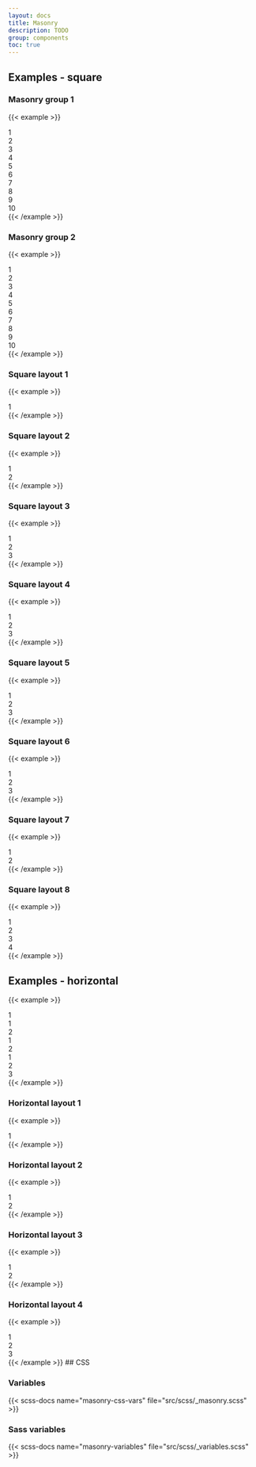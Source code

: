 ```yaml
---
layout: docs
title: Masonry
description: TODO
group: components
toc: true
---
```


## Examples - square

### Masonry group 1
{{< example >}}
<div class="masonry masonry-group-2">
  <div class="masonry-group-item">
    <div class="masonry masonry-square-4">
      <div class="masonry-item">
        <div class="wrapper py-5 text-bg-primary">
          <div class="wrapper-content text-center">1</div>
        </div>
      </div>
      <div class="masonry-item">
        <div class="wrapper py-5 text-bg-primary">
          <div class="wrapper-content text-center">2</div>
        </div>
      </div>
      <div class="masonry-item">
        <div class="wrapper py-5 text-bg-primary">
          <div class="wrapper-content text-center">3</div>
        </div>
      </div>
    </div>
  </div>
  <div class="masonry-group-item">
    <div class="masonry masonry-square-1">
      <div class="masonry-item">
        <div class="wrapper py-5 text-bg-primary">
          <div class="wrapper-content text-center">4</div>
        </div>
      </div>
    </div>
  </div>
  <div class="masonry-group-item">
    <div class="masonry masonry-square-3">
      <div class="masonry-item">
        <div class="wrapper py-5 text-bg-primary">
          <div class="wrapper-content text-center">5</div>
        </div>
      </div>
      <div class="masonry-item">
        <div class="wrapper py-5 text-bg-primary">
          <div class="wrapper-content text-center">6</div>
        </div>
      </div>
      <div class="masonry-item">
        <div class="wrapper py-5 text-bg-primary">
          <div class="wrapper-content text-center">7</div>
        </div>
      </div>
    </div>
  </div>
  <div class="masonry-group-item">
    <div class="masonry masonry-square-6">
      <div class="masonry-item">
        <div class="wrapper py-5 text-bg-primary">
          <div class="wrapper-content text-center">8</div>
        </div>
      </div>
      <div class="masonry-item">
        <div class="wrapper py-5 text-bg-primary">
          <div class="wrapper-content text-center">9</div>
        </div>
      </div>
      <div class="masonry-item">
        <div class="wrapper py-5 text-bg-primary">
          <div class="wrapper-content text-center">10</div>
        </div>
      </div>
    </div>
  </div>
</div>
{{< /example >}}

### Masonry group 2
{{< example >}}
<div class="masonry masonry-group-2">
  <div class="masonry-group-item">
    <div class="masonry masonry-square-4">
      <div class="masonry-item">
        <div class="wrapper py-5 text-bg-primary">
          <div class="wrapper-content text-center">1</div>
        </div>
      </div>
      <div class="masonry-item">
        <div class="wrapper py-5 text-bg-primary">
          <div class="wrapper-content text-center">2</div>
        </div>
      </div>
      <div class="masonry-item">
        <div class="wrapper py-5 text-bg-primary">
          <div class="wrapper-content text-center">3</div>
        </div>
      </div>
    </div>
  </div>
  <div class="masonry-group-item">
    <div class="masonry masonry-square-1">
      <div class="masonry-item">
        <div class="wrapper py-5 text-bg-primary">
          <div class="wrapper-content text-center">4</div>
        </div>
      </div>
    </div>
  </div>
  <div class="masonry-group-item">
    <div class="masonry masonry-square-3">
      <div class="masonry-item">
        <div class="wrapper py-5 text-bg-primary">
          <div class="wrapper-content text-center">5</div>
        </div>
      </div>
      <div class="masonry-item">
        <div class="wrapper py-5 text-bg-primary">
          <div class="wrapper-content text-center">6</div>
        </div>
      </div>
      <div class="masonry-item">
        <div class="wrapper py-5 text-bg-primary">
          <div class="wrapper-content text-center">7</div>
        </div>
      </div>
    </div>
  </div>
  <div class="masonry-group-item">
    <div class="masonry masonry-square-3">
      <div class="masonry-item">
        <div class="wrapper py-5 text-bg-primary">
          <div class="wrapper-content text-center">8</div>
        </div>
      </div>
      <div class="masonry-item">
        <div class="wrapper py-5 text-bg-primary">
          <div class="wrapper-content text-center">9</div>
        </div>
      </div>
      <div class="masonry-item">
        <div class="wrapper py-5 text-bg-primary">
          <div class="wrapper-content text-center">10</div>
        </div>
      </div>
    </div>
  </div>
</div>
{{< /example >}}

### Square layout 1
{{< example >}}
<div class="masonry masonry-square-1">
  <div class="masonry-item">
    <div class="wrapper py-5 text-bg-primary">
      <div class="wrapper-content text-center">1</div>
    </div>
  </div>
</div>
{{< /example >}}

### Square layout 2
{{< example >}}
<div class="masonry masonry-square-2">
  <div class="masonry-item">
    <div class="wrapper py-5 text-bg-primary">
      <div class="wrapper-content text-center">1</div>
    </div>
  </div>
  <div class="masonry-item">
    <div class="wrapper py-5 text-bg-primary">
      <div class="wrapper-content text-center">2</div>
    </div>
  </div>
</div>
{{< /example >}}

### Square layout 3
{{< example >}}
<div class="masonry masonry-square-3">
  <div class="masonry-item">
    <div class="wrapper py-5 text-bg-primary">
      <div class="wrapper-content text-center">1</div>
    </div>
  </div>
  <div class="masonry-item">
    <div class="wrapper py-5 text-bg-primary">
      <div class="wrapper-content text-center">2</div>
    </div>
  </div>
  <div class="masonry-item">
    <div class="wrapper py-5 text-bg-primary">
      <div class="wrapper-content text-center">3</div>
    </div>
  </div>
</div>
{{< /example >}}

### Square layout 4
{{< example >}}
<div class="masonry masonry-square-4">
  <div class="masonry-item">
    <div class="wrapper py-5 text-bg-primary">
      <div class="wrapper-content text-center">1</div>
    </div>
  </div>
  <div class="masonry-item">
    <div class="wrapper py-5 text-bg-primary">
      <div class="wrapper-content text-center">2</div>
    </div>
  </div>
  <div class="masonry-item">
    <div class="wrapper py-5 text-bg-primary">
      <div class="wrapper-content text-center">3</div>
    </div>
  </div>
</div>
{{< /example >}}

### Square layout 5
{{< example >}}
<div class="masonry masonry-square-5">
  <div class="masonry-item">
    <div class="wrapper py-5 text-bg-primary">
      <div class="wrapper-content text-center">1</div>
    </div>
  </div>
  <div class="masonry-item">
    <div class="wrapper py-5 text-bg-primary">
      <div class="wrapper-content text-center">2</div>
    </div>
  </div>
  <div class="masonry-item">
    <div class="wrapper py-5 text-bg-primary">
      <div class="wrapper-content text-center">3</div>
    </div>
  </div>
</div>
{{< /example >}}

### Square layout 6
{{< example >}}
<div class="masonry masonry-square-6">
  <div class="masonry-item">
    <div class="wrapper py-5 text-bg-primary">
      <div class="wrapper-content text-center">1</div>
    </div>
  </div>
  <div class="masonry-item">
    <div class="wrapper py-5 text-bg-primary">
      <div class="wrapper-content text-center">2</div>
    </div>
  </div>
  <div class="masonry-item">
    <div class="wrapper py-5 text-bg-primary">
      <div class="wrapper-content text-center">3</div>
    </div>
  </div>
</div>
{{< /example >}}

### Square layout 7
{{< example >}}
<div class="masonry masonry-square-7">
  <div class="masonry-item">
    <div class="wrapper py-5 text-bg-primary">
      <div class="wrapper-content text-center">1</div>
    </div>
  </div>
  <div class="masonry-item">
    <div class="wrapper py-5 text-bg-primary">
      <div class="wrapper-content text-center">2</div>
    </div>
  </div>
</div>
{{< /example >}}

### Square layout 8
{{< example >}}
<div class="masonry masonry-square-8">
  <div class="masonry-item">
    <div class="wrapper py-5 text-bg-primary">
      <div class="wrapper-content text-center">1</div>
    </div>
  </div>
  <div class="masonry-item">
    <div class="wrapper py-5 text-bg-primary">
      <div class="wrapper-content text-center">2</div>
    </div>
  </div>
  <div class="masonry-item">
    <div class="wrapper py-5 text-bg-primary">
      <div class="wrapper-content text-center">3</div>
    </div>
  </div>
  <div class="masonry-item">
    <div class="wrapper py-5 text-bg-primary">
      <div class="wrapper-content text-center">4</div>
    </div>
  </div>
</div>
{{< /example >}}

## Examples - horizontal
{{< example >}}
<div class="masonry">
  <div class="masonry-group-item">
    <div class="masonry masonry-horizontal-1">
      <div class="masonry-item">
        <div class="wrapper py-5 text-bg-primary">
          <div class="wrapper-content text-center">1</div>
        </div>
      </div>
    </div>
  </div>
  <div class="masonry-group-item">
    <div class="masonry masonry-horizontal-2">
      <div class="masonry-item">
        <div class="wrapper py-5 text-bg-primary">
          <div class="wrapper-content text-center">1</div>
        </div>
      </div>
      <div class="masonry-item">
        <div class="wrapper py-5 text-bg-primary">
          <div class="wrapper-content text-center">2</div>
        </div>
      </div>
    </div>
  </div>
  <div class="masonry-group-item">
    <div class="masonry masonry-horizontal-3">
      <div class="masonry-item">
        <div class="wrapper py-5 text-bg-primary">
          <div class="wrapper-content text-center">1</div>
        </div>
      </div>
      <div class="masonry-item">
        <div class="wrapper py-5 text-bg-primary">
          <div class="wrapper-content text-center">2</div>
        </div>
      </div>
    </div>
  </div>
  <div class="masonry-group-item">
    <div class="masonry masonry-horizontal-4">
      <div class="masonry-item">
        <div class="wrapper py-5 text-bg-primary">
          <div class="wrapper-content text-center">1</div>
        </div>
      </div>
      <div class="masonry-item">
        <div class="wrapper py-5 text-bg-primary">
          <div class="wrapper-content text-center">2</div>
        </div>
      </div>
      <div class="masonry-item">
        <div class="wrapper py-5 text-bg-primary">
          <div class="wrapper-content text-center">3</div>
        </div>
      </div>
    </div>
  </div>
</div>
{{< /example >}}

### Horizontal layout 1
{{< example >}}
<div class="masonry masonry-horizontal-1">
  <div class="masonry-item">
    <div class="wrapper py-5 text-bg-primary">
      <div class="wrapper-content text-center">1</div>
    </div>
  </div>
</div>
{{< /example >}}

### Horizontal layout 2
{{< example >}}
<div class="masonry masonry-horizontal-2">
  <div class="masonry-item">
    <div class="wrapper py-5 text-bg-primary">
      <div class="wrapper-content text-center">1</div>
    </div>
  </div>
  <div class="masonry-item">
    <div class="wrapper py-5 text-bg-primary">
      <div class="wrapper-content text-center">2</div>
    </div>
  </div>
</div>
{{< /example >}}

### Horizontal layout 3
{{< example >}}
<div class="masonry masonry-horizontal-3">
  <div class="masonry-item">
    <div class="wrapper py-5 text-bg-primary">
      <div class="wrapper-content text-center">1</div>
    </div>
  </div>
  <div class="masonry-item">
    <div class="wrapper py-5 text-bg-primary">
      <div class="wrapper-content text-center">2</div>
    </div>
  </div>
</div>
{{< /example >}}

### Horizontal layout 4
{{< example >}}
<div class="masonry masonry-horizontal-4">
  <div class="masonry-item">
    <div class="wrapper py-5 text-bg-primary">
      <div class="wrapper-content text-center">1</div>
    </div>
  </div>
  <div class="masonry-item">
    <div class="wrapper py-5 text-bg-primary">
      <div class="wrapper-content text-center">2</div>
    </div>
  </div>
  <div class="masonry-item">
    <div class="wrapper py-5 text-bg-primary">
      <div class="wrapper-content text-center">3</div>
    </div>
  </div>
</div>
{{< /example >}}
## CSS

### Variables

{{< scss-docs name="masonry-css-vars" file="src/scss/_masonry.scss" >}}

### Sass variables

{{< scss-docs name="masonry-variables" file="src/scss/_variables.scss" >}}
